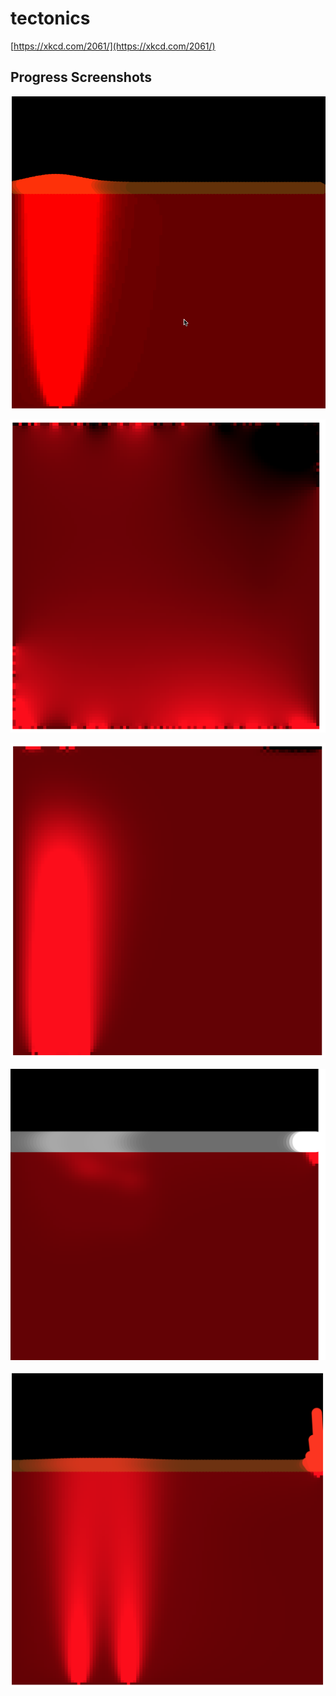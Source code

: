 # tectonics

[https://xkcd.com/2061/](https://xkcd.com/2061/)

## Progress Screenshots

![](gb.gif)

![](2018-10-19-20-37-43.png)

![](2018-10-19-20-44-53.png)

![](2018-10-23-11-20-08.png)

![](2018-10-23-11-25-04.png)


